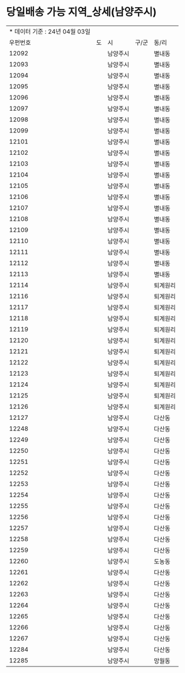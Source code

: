 # 당일배송 가능 지역_상세(남양주시)

|  |  |  |  |  |
| --- | --- | --- | --- | --- |
| \* 데이터 기준 : 24년 04월 03일 | | | | |
| 우펀번호 | 도 | 시 | 구/군 | 동/리 |
| 12092 |  | 남양주시 |  | 별내동 |
| 12093 |  | 남양주시 |  | 별내동 |
| 12094 |  | 남양주시 |  | 별내동 |
| 12095 |  | 남양주시 |  | 별내동 |
| 12096 |  | 남양주시 |  | 별내동 |
| 12097 |  | 남양주시 |  | 별내동 |
| 12098 |  | 남양주시 |  | 별내동 |
| 12099 |  | 남양주시 |  | 별내동 |
| 12101 |  | 남양주시 |  | 별내동 |
| 12102 |  | 남양주시 |  | 별내동 |
| 12103 |  | 남양주시 |  | 별내동 |
| 12104 |  | 남양주시 |  | 별내동 |
| 12105 |  | 남양주시 |  | 별내동 |
| 12106 |  | 남양주시 |  | 별내동 |
| 12107 |  | 남양주시 |  | 별내동 |
| 12108 |  | 남양주시 |  | 별내동 |
| 12109 |  | 남양주시 |  | 별내동 |
| 12110 |  | 남양주시 |  | 별내동 |
| 12111 |  | 남양주시 |  | 별내동 |
| 12112 |  | 남양주시 |  | 별내동 |
| 12113 |  | 남양주시 |  | 별내동 |
| 12114 |  | 남양주시 |  | 퇴계원리 |
| 12116 |  | 남양주시 |  | 퇴계원리 |
| 12117 |  | 남양주시 |  | 퇴계원리 |
| 12118 |  | 남양주시 |  | 퇴계원리 |
| 12119 |  | 남양주시 |  | 퇴계원리 |
| 12120 |  | 남양주시 |  | 퇴계원리 |
| 12121 |  | 남양주시 |  | 퇴계원리 |
| 12122 |  | 남양주시 |  | 퇴계원리 |
| 12123 |  | 남양주시 |  | 퇴계원리 |
| 12124 |  | 남양주시 |  | 퇴계원리 |
| 12125 |  | 남양주시 |  | 퇴계원리 |
| 12126 |  | 남양주시 |  | 퇴계원리 |
| 12127 |  | 남양주시 |  | 다산동 |
| 12248 |  | 남양주시 |  | 다산동 |
| 12249 |  | 남양주시 |  | 다산동 |
| 12250 |  | 남양주시 |  | 다산동 |
| 12251 |  | 남양주시 |  | 다산동 |
| 12252 |  | 남양주시 |  | 다산동 |
| 12253 |  | 남양주시 |  | 다산동 |
| 12254 |  | 남양주시 |  | 다산동 |
| 12255 |  | 남양주시 |  | 다산동 |
| 12256 |  | 남양주시 |  | 다산동 |
| 12257 |  | 남양주시 |  | 다산동 |
| 12258 |  | 남양주시 |  | 다산동 |
| 12259 |  | 남양주시 |  | 다산동 |
| 12260 |  | 남양주시 |  | 도농동 |
| 12261 |  | 남양주시 |  | 다산동 |
| 12262 |  | 남양주시 |  | 다산동 |
| 12263 |  | 남양주시 |  | 다산동 |
| 12264 |  | 남양주시 |  | 다산동 |
| 12265 |  | 남양주시 |  | 다산동 |
| 12266 |  | 남양주시 |  | 다산동 |
| 12267 |  | 남양주시 |  | 다산동 |
| 12284 |  | 남양주시 |  | 다산동 |
| 12285 |  | 남양주시 |  | 망월동 |